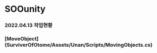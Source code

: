 # SOOunity
<h3>2022.04.13 작업현황<h3>
 [MoveObject](SurviverOfOtome/Assets/Unan/Scripts/MovingObjects.cs)

